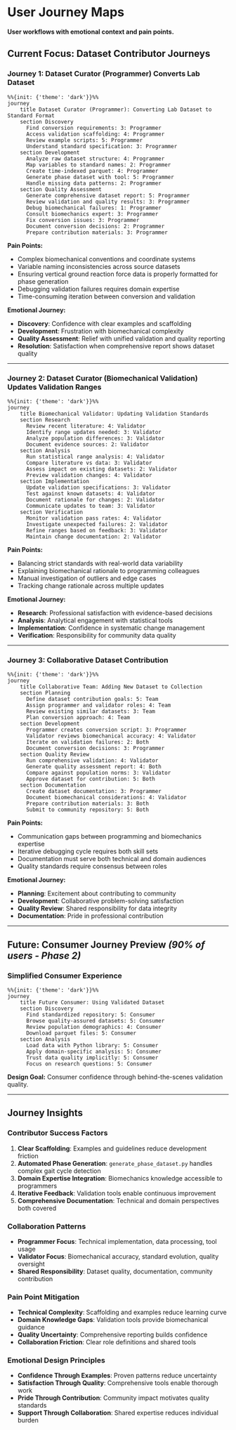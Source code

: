 # User Journey Maps

**User workflows with emotional context and pain points.**

## Current Focus: Dataset Contributor Journeys

### Journey 1: Dataset Curator (Programmer) Converts Lab Dataset

```mermaid
%%{init: {'theme': 'dark'}}%%
journey
    title Dataset Curator (Programmer): Converting Lab Dataset to Standard Format
    section Discovery
      Find conversion requirements: 3: Programmer
      Access validation scaffolding: 4: Programmer
      Review example scripts: 5: Programmer
      Understand standard specification: 3: Programmer
    section Development
      Analyze raw dataset structure: 4: Programmer
      Map variables to standard names: 2: Programmer
      Create time-indexed parquet: 4: Programmer
      Generate phase dataset with tool: 5: Programmer
      Handle missing data patterns: 2: Programmer
    section Quality Assessment
      Generate comprehensive dataset report: 5: Programmer
      Review validation and quality results: 3: Programmer
      Debug biomechanical failures: 1: Programmer
      Consult biomechanics expert: 3: Programmer
      Fix conversion issues: 3: Programmer
      Document conversion decisions: 2: Programmer
      Prepare contribution materials: 3: Programmer
```

**Pain Points:**
- Complex biomechanical conventions and coordinate systems
- Variable naming inconsistencies across source datasets
- Ensuring vertical ground reaction force data is properly formatted for phase generation
- Debugging validation failures requires domain expertise
- Time-consuming iteration between conversion and validation

**Emotional Journey:**
- **Discovery**: Confidence with clear examples and scaffolding
- **Development**: Frustration with biomechanical complexity
- **Quality Assessment**: Relief with unified validation and quality reporting
- **Resolution**: Satisfaction when comprehensive report shows dataset quality

---

### Journey 2: Dataset Curator (Biomechanical Validation) Updates Validation Ranges

```mermaid
%%{init: {'theme': 'dark'}}%%
journey
    title Biomechanical Validator: Updating Validation Standards
    section Research
      Review recent literature: 4: Validator
      Identify range updates needed: 3: Validator
      Analyze population differences: 3: Validator
      Document evidence sources: 2: Validator
    section Analysis
      Run statistical range analysis: 4: Validator
      Compare literature vs data: 3: Validator
      Assess impact on existing datasets: 2: Validator
      Preview validation changes: 4: Validator
    section Implementation
      Update validation specifications: 3: Validator
      Test against known datasets: 4: Validator
      Document rationale for changes: 2: Validator
      Communicate updates to team: 3: Validator
    section Verification
      Monitor validation pass rates: 4: Validator
      Investigate unexpected failures: 2: Validator
      Refine ranges based on feedback: 3: Validator
      Maintain change documentation: 2: Validator
```

**Pain Points:**
- Balancing strict standards with real-world data variability
- Explaining biomechanical rationale to programming colleagues
- Manual investigation of outliers and edge cases
- Tracking change rationale across multiple updates

**Emotional Journey:**
- **Research**: Professional satisfaction with evidence-based decisions
- **Analysis**: Analytical engagement with statistical tools
- **Implementation**: Confidence in systematic change management
- **Verification**: Responsibility for community data quality

---

### Journey 3: Collaborative Dataset Contribution

```mermaid
%%{init: {'theme': 'dark'}}%%
journey
    title Collaborative Team: Adding New Dataset to Collection
    section Planning
      Define dataset contribution goals: 5: Team
      Assign programmer and validator roles: 4: Team
      Review existing similar datasets: 3: Team
      Plan conversion approach: 4: Team
    section Development
      Programmer creates conversion script: 3: Programmer
      Validator reviews biomechanical accuracy: 4: Validator
      Iterate on validation failures: 2: Both
      Document conversion decisions: 3: Programmer
    section Quality Review
      Run comprehensive validation: 4: Validator
      Generate quality assessment report: 4: Both
      Compare against population norms: 3: Validator
      Approve dataset for contribution: 5: Both
    section Documentation
      Create dataset documentation: 3: Programmer
      Document biomechanical considerations: 4: Validator
      Prepare contribution materials: 3: Both
      Submit to community repository: 5: Both
```

**Pain Points:**
- Communication gaps between programming and biomechanics expertise
- Iterative debugging cycle requires both skill sets
- Documentation must serve both technical and domain audiences
- Quality standards require consensus between roles

**Emotional Journey:**
- **Planning**: Excitement about contributing to community
- **Development**: Collaborative problem-solving satisfaction
- **Quality Review**: Shared responsibility for data integrity
- **Documentation**: Pride in professional contribution

---

## Future: Consumer Journey Preview *(90% of users - Phase 2)*

### Simplified Consumer Experience

```mermaid
%%{init: {'theme': 'dark'}}%%
journey
    title Future Consumer: Using Validated Dataset
    section Discovery
      Find standardized repository: 5: Consumer
      Browse quality-assured datasets: 5: Consumer
      Review population demographics: 4: Consumer
      Download parquet files: 5: Consumer
    section Analysis
      Load data with Python library: 5: Consumer
      Apply domain-specific analysis: 5: Consumer
      Trust data quality implicitly: 5: Consumer
      Focus on research questions: 5: Consumer
```

**Design Goal:** Consumer confidence through behind-the-scenes validation quality.

---

## Journey Insights

### Contributor Success Factors
1. **Clear Scaffolding**: Examples and guidelines reduce development friction
2. **Automated Phase Generation**: `generate_phase_dataset.py` handles complex gait cycle detection
3. **Domain Expertise Integration**: Biomechanics knowledge accessible to programmers
4. **Iterative Feedback**: Validation tools enable continuous improvement
5. **Comprehensive Documentation**: Technical and domain perspectives both covered

### Collaboration Patterns
- **Programmer Focus**: Technical implementation, data processing, tool usage
- **Validator Focus**: Biomechanical accuracy, standard evolution, quality oversight
- **Shared Responsibility**: Dataset quality, documentation, community contribution

### Pain Point Mitigation
- **Technical Complexity**: Scaffolding and examples reduce learning curve
- **Domain Knowledge Gaps**: Validation tools provide biomechanical guidance
- **Quality Uncertainty**: Comprehensive reporting builds confidence
- **Collaboration Friction**: Clear role definitions and shared tools

### Emotional Design Principles
- **Confidence Through Examples**: Proven patterns reduce uncertainty
- **Satisfaction Through Quality**: Comprehensive tools enable thorough work
- **Pride Through Contribution**: Community impact motivates quality standards
- **Support Through Collaboration**: Shared expertise reduces individual burden